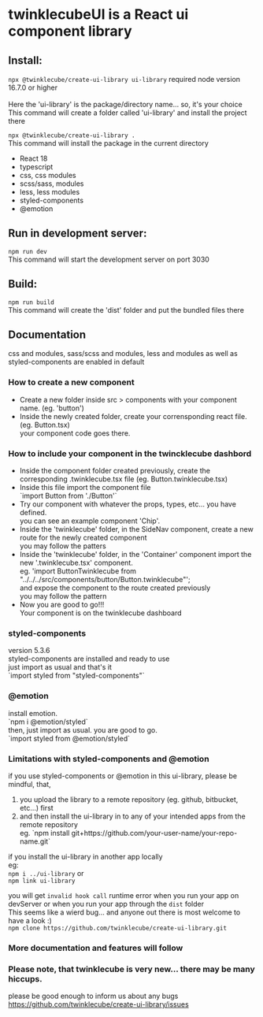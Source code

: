 
<h1>twinklecubeUI is a React ui component library</h1>

<h2>Install:</h2>

`npx @twinklecube/create-ui-library ui-library`
required node version 16.7.0 or higher<br />
<br />
Here the 'ui-library' is the package/directory name... so, it's your choice<br> 
This command will create a folder called 'ui-library' and install the project there


`npx @twinklecube/create-ui-library .`
<br />
This command will install the package in the current directory


<ul>
    <li>React 18</li>
    <li>typescript</li>
    <li>css, css modules</li>
    <li>scss/sass, modules</li>
    <li>less, less modules</li>
    <li>styled-components</li>
    <li>@emotion</li>
</ul>

<h2>Run in development server:</h2>

`npm run dev`
<br>
This command will start the development server on port 3030

<h2>Build:</h2>

`npm run build`
<br>
This command will create the 'dist' folder and put the bundled files there

<h2>
    Documentation
</h2>
css and modules, sass/scss and modules, less and 
modules as well as styled-components are enabled in default


<h3>How to create a new component</h3>
<ul>
    <li>
        Create a new folder inside src > components 
        with your component name. (eg. 'button')
    </li>
    <li>
        Inside the newly created folder, create your 
        corrensponding react file. 
        <br />(eg. Button.tsx)
        <br />your component code goes there.
    </li>
</ul>

<h3>How to include your component in the twincklecube dashbord</h3>
<ul>
    <li>
        Inside the component folder created previously, create the corresponding 
        .twinklecube.tsx file (eg. Button.twinklecube.tsx)
    </li>
    <li>
        Inside this file import the component file
        <br />
        `import Button from './Button'`
        <br />
    </li>
    <li>
        Try our component with whatever the props, types, etc... you have defined.
        <br /> you can see an example component 'Chip'.
    </li>
    <li>
        Inside the 'twinklecube' folder, in the SideNav component, create a new 
        route for the newly created component
        <br /> you may follow the patters
    </li>
    <li>
        Inside the 'twinklecube' folder, in the 'Container' component
        import the new '.twinklecube.tsx' component.
        <br />eg. 'import ButtonTwinklecube from "../../../src/components/button/Button.twinklecube"';
        <br /> and expose the component to the route created previously
        <br /> you may follow the pattern
    </li>
    <li>
        Now you are good to go!!!
        <br /> Your component is on the twinklecube dashboard 
    </li>
</ul>

<h3>styled-components</h3>
version 5.3.6
<br />
styled-components are installed and ready to use
<br /> just import as usual and that's it
<br /> `import styled from "styled-components"`


<h3>@emotion</h3>
install emotion. <br />
`npm i @emotion/styled`
<br />
then, just import as usual. you are good to go.<br />
`import styled from @emotion/styled`

<h3>Limitations with styled-components and @emotion</h3>
if you use styled-components or @emotion in this ui-library, please be mindful, that, 
<ol>
    <li>you upload the library to a remote repository (eg. github, bitbucket, etc...) first</li>
    <li>
        and then install the ui-library in to any of your intended apps from the remote repository<br />
        eg. `npm install git+https://github.com/your-user-name/your-repo-name.git`
    </li>
</ol>

if you install the ui-library in another app locally <br />
eg:<br />
`npm i ../ui-library` or <br />
`npm link ui-library` <br />

you will get `invalid hook call` runtime error when you run your app on devServer or when you 
run your app through the `dist` folder<br />
This seems like a wierd bug... and anyone out there is most welcome to have a look :) <br />
`npm clone https://github.com/twinklecube/create-ui-library.git`

<h3>
    More documentation and features will follow
</h3>

<h3>
    Please note, that twinklecube is very new... there may be many hiccups.
</h3>

please be good enough to inform us about any bugs <br />
<a href="https://github.com/twinklecube/create-ui-library/issues">
https://github.com/twinklecube/create-ui-library/issues
</a>




